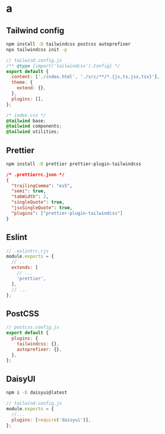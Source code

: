 # a

## Tailwind config

```bash
npm install -D tailwindcss postcss autoprefixer
npx tailwindcss init -p
```

```js
// tailwind.config.js
/** @type {import('tailwindcss').Config} */
export default {
  content: ['./index.html', './src/**/*.{js,ts,jsx,tsx}'],
  theme: {
    extend: {},
  },
  plugins: [],
};
```

```css
/* index.css */
@tailwind base;
@tailwind components;
@tailwind utilities;
```

## Prettier

```bash
npm install -D prettier prettier-plugin-tailwindcss
```

```json
/* .prettierrc.json */
{
  "trailingComma": "es5",
  "semi": true,
  "tabWidth": 2,
  "singleQuote": true,
  "jsxSingleQuote": true,
  "plugins": ["prettier-plugin-tailwindcss"]
}
```

## Eslint

```js
// .eslintrc.cjs
module.exports = {
  // ..
  extends: [
    // ...
    'prettier',
  ],
  // ...
};
```

## PostCSS

```js
// postcss.config.js
export default {
  plugins: {
    tailwindcss: {},
    autoprefixer: {},
  },
};
```

## DaisyUI

```bash
npm i -D daisyui@latest
```

```js
// tailwind.config.js
module.exports = {
  //...
  plugins: [require('daisyui')],
};
```

